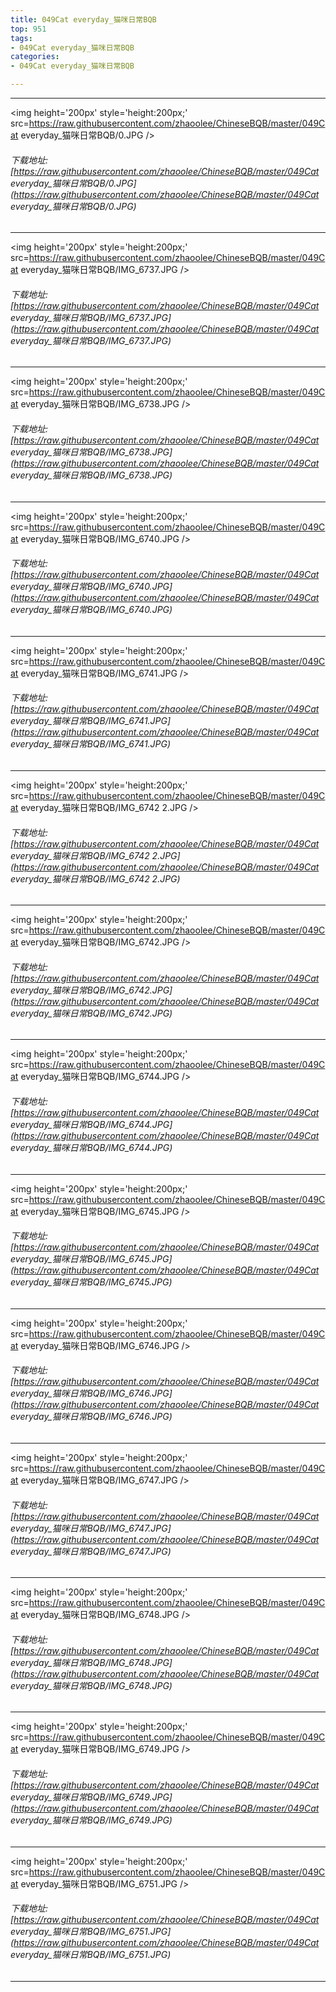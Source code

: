 ```yaml
---
title: 049Cat everyday_猫咪日常BQB
top: 951
tags:
- 049Cat everyday_猫咪日常BQB
categories:
- 049Cat everyday_猫咪日常BQB

---
```


------

<!-- more -->

<img height='200px' style='height:200px;' src=https://raw.githubusercontent.com/zhaoolee/ChineseBQB/master/049Cat everyday_猫咪日常BQB/0.JPG /><br/><h6>下载地址: [https://raw.githubusercontent.com/zhaoolee/ChineseBQB/master/049Cat everyday_猫咪日常BQB/0.JPG](https://raw.githubusercontent.com/zhaoolee/ChineseBQB/master/049Cat everyday_猫咪日常BQB/0.JPG)</h6><hr/><img height='200px' style='height:200px;' src=https://raw.githubusercontent.com/zhaoolee/ChineseBQB/master/049Cat everyday_猫咪日常BQB/IMG_6737.JPG /><br/><h6>下载地址: [https://raw.githubusercontent.com/zhaoolee/ChineseBQB/master/049Cat everyday_猫咪日常BQB/IMG_6737.JPG](https://raw.githubusercontent.com/zhaoolee/ChineseBQB/master/049Cat everyday_猫咪日常BQB/IMG_6737.JPG)</h6><hr/><img height='200px' style='height:200px;' src=https://raw.githubusercontent.com/zhaoolee/ChineseBQB/master/049Cat everyday_猫咪日常BQB/IMG_6738.JPG /><br/><h6>下载地址: [https://raw.githubusercontent.com/zhaoolee/ChineseBQB/master/049Cat everyday_猫咪日常BQB/IMG_6738.JPG](https://raw.githubusercontent.com/zhaoolee/ChineseBQB/master/049Cat everyday_猫咪日常BQB/IMG_6738.JPG)</h6><hr/><img height='200px' style='height:200px;' src=https://raw.githubusercontent.com/zhaoolee/ChineseBQB/master/049Cat everyday_猫咪日常BQB/IMG_6740.JPG /><br/><h6>下载地址: [https://raw.githubusercontent.com/zhaoolee/ChineseBQB/master/049Cat everyday_猫咪日常BQB/IMG_6740.JPG](https://raw.githubusercontent.com/zhaoolee/ChineseBQB/master/049Cat everyday_猫咪日常BQB/IMG_6740.JPG)</h6><hr/><img height='200px' style='height:200px;' src=https://raw.githubusercontent.com/zhaoolee/ChineseBQB/master/049Cat everyday_猫咪日常BQB/IMG_6741.JPG /><br/><h6>下载地址: [https://raw.githubusercontent.com/zhaoolee/ChineseBQB/master/049Cat everyday_猫咪日常BQB/IMG_6741.JPG](https://raw.githubusercontent.com/zhaoolee/ChineseBQB/master/049Cat everyday_猫咪日常BQB/IMG_6741.JPG)</h6><hr/><img height='200px' style='height:200px;' src=https://raw.githubusercontent.com/zhaoolee/ChineseBQB/master/049Cat everyday_猫咪日常BQB/IMG_6742 2.JPG /><br/><h6>下载地址: [https://raw.githubusercontent.com/zhaoolee/ChineseBQB/master/049Cat everyday_猫咪日常BQB/IMG_6742 2.JPG](https://raw.githubusercontent.com/zhaoolee/ChineseBQB/master/049Cat everyday_猫咪日常BQB/IMG_6742 2.JPG)</h6><hr/><img height='200px' style='height:200px;' src=https://raw.githubusercontent.com/zhaoolee/ChineseBQB/master/049Cat everyday_猫咪日常BQB/IMG_6742.JPG /><br/><h6>下载地址: [https://raw.githubusercontent.com/zhaoolee/ChineseBQB/master/049Cat everyday_猫咪日常BQB/IMG_6742.JPG](https://raw.githubusercontent.com/zhaoolee/ChineseBQB/master/049Cat everyday_猫咪日常BQB/IMG_6742.JPG)</h6><hr/><img height='200px' style='height:200px;' src=https://raw.githubusercontent.com/zhaoolee/ChineseBQB/master/049Cat everyday_猫咪日常BQB/IMG_6744.JPG /><br/><h6>下载地址: [https://raw.githubusercontent.com/zhaoolee/ChineseBQB/master/049Cat everyday_猫咪日常BQB/IMG_6744.JPG](https://raw.githubusercontent.com/zhaoolee/ChineseBQB/master/049Cat everyday_猫咪日常BQB/IMG_6744.JPG)</h6><hr/><img height='200px' style='height:200px;' src=https://raw.githubusercontent.com/zhaoolee/ChineseBQB/master/049Cat everyday_猫咪日常BQB/IMG_6745.JPG /><br/><h6>下载地址: [https://raw.githubusercontent.com/zhaoolee/ChineseBQB/master/049Cat everyday_猫咪日常BQB/IMG_6745.JPG](https://raw.githubusercontent.com/zhaoolee/ChineseBQB/master/049Cat everyday_猫咪日常BQB/IMG_6745.JPG)</h6><hr/><img height='200px' style='height:200px;' src=https://raw.githubusercontent.com/zhaoolee/ChineseBQB/master/049Cat everyday_猫咪日常BQB/IMG_6746.JPG /><br/><h6>下载地址: [https://raw.githubusercontent.com/zhaoolee/ChineseBQB/master/049Cat everyday_猫咪日常BQB/IMG_6746.JPG](https://raw.githubusercontent.com/zhaoolee/ChineseBQB/master/049Cat everyday_猫咪日常BQB/IMG_6746.JPG)</h6><hr/><img height='200px' style='height:200px;' src=https://raw.githubusercontent.com/zhaoolee/ChineseBQB/master/049Cat everyday_猫咪日常BQB/IMG_6747.JPG /><br/><h6>下载地址: [https://raw.githubusercontent.com/zhaoolee/ChineseBQB/master/049Cat everyday_猫咪日常BQB/IMG_6747.JPG](https://raw.githubusercontent.com/zhaoolee/ChineseBQB/master/049Cat everyday_猫咪日常BQB/IMG_6747.JPG)</h6><hr/><img height='200px' style='height:200px;' src=https://raw.githubusercontent.com/zhaoolee/ChineseBQB/master/049Cat everyday_猫咪日常BQB/IMG_6748.JPG /><br/><h6>下载地址: [https://raw.githubusercontent.com/zhaoolee/ChineseBQB/master/049Cat everyday_猫咪日常BQB/IMG_6748.JPG](https://raw.githubusercontent.com/zhaoolee/ChineseBQB/master/049Cat everyday_猫咪日常BQB/IMG_6748.JPG)</h6><hr/><img height='200px' style='height:200px;' src=https://raw.githubusercontent.com/zhaoolee/ChineseBQB/master/049Cat everyday_猫咪日常BQB/IMG_6749.JPG /><br/><h6>下载地址: [https://raw.githubusercontent.com/zhaoolee/ChineseBQB/master/049Cat everyday_猫咪日常BQB/IMG_6749.JPG](https://raw.githubusercontent.com/zhaoolee/ChineseBQB/master/049Cat everyday_猫咪日常BQB/IMG_6749.JPG)</h6><hr/><img height='200px' style='height:200px;' src=https://raw.githubusercontent.com/zhaoolee/ChineseBQB/master/049Cat everyday_猫咪日常BQB/IMG_6751.JPG /><br/><h6>下载地址: [https://raw.githubusercontent.com/zhaoolee/ChineseBQB/master/049Cat everyday_猫咪日常BQB/IMG_6751.JPG](https://raw.githubusercontent.com/zhaoolee/ChineseBQB/master/049Cat everyday_猫咪日常BQB/IMG_6751.JPG)</h6><hr/>